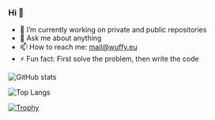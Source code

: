### Hi 👋
- 🔭 I’m currently working on private and public repositories
- 💬 Ask me about anything
- 📫 How to reach me: mail@wuffy.eu
- ⚡ Fun fact: First solve the problem, then write the code

![GitHub stats](https://github-readme-stats.vercel.app/api?username=ngloader&count_private=true&show_icons=true&theme=dracula)

![Top Langs](https://github-readme-stats.vercel.app/api/top-langs/?username=ngloader&layout=compact&theme=dracula)

[![Trophy](https://github-profile-trophy.vercel.app/?username=ngloader&theme=onedark)](https://github.com/ryo-ma/github-profile-trophy)

<!--
**NgLoader/ngloader** is a ✨ _special_ ✨ repository because its `README.md` (this file) appears on your GitHub profile.

Here are some ideas to get you started:

- 🔭 I’m currently working on ...
- 🌱 I’m currently learning ...
- 👯 I’m looking to collaborate on ...
- 🤔 I’m looking for help with ...
- 💬 Ask me about ...
- 📫 How to reach me: ...
- 😄 Pronouns: ...
- ⚡ Fun fact: ...
-->
